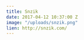 ```yaml
---
title: Snzik
date: 2017-04-12 10:37:00 Z
image: "/uploads/snzik.png"
lien: http://snzik.com/
---
```



